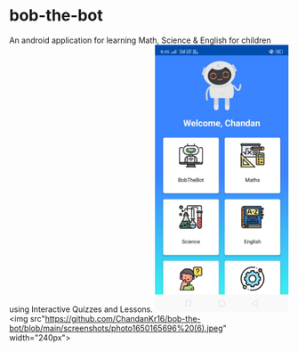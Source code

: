 # bob-the-bot
An android application for learning Math, Science &amp; English for children using Interactive Quizzes and Lessons.
<img src="https://github.com/ChandanKr16/bob-the-bot/blob/main/screenshots/photo1650165696%20(2).jpeg" width="240px">
<img src"https://github.com/ChandanKr16/bob-the-bot/blob/main/screenshots/photo1650165696%20(6).jpeg" width="240px">
